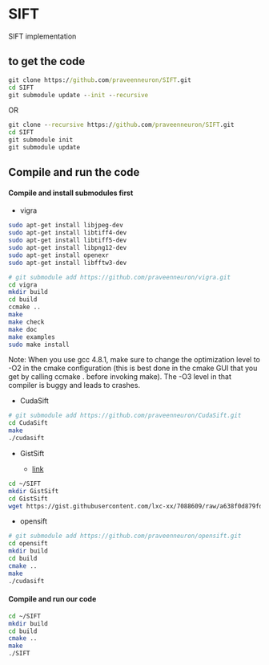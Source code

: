 # SIFT
SIFT implementation


## to get the code

```bat
git clone https://github.com/praveenneuron/SIFT.git
cd SIFT
git submodule update --init --recursive
```
OR

```bat
git clone --recursive https://github.com/praveenneuron/SIFT.git
cd SIFT
git submodule init
git submodule update
```

## Compile and run the code

#### Compile and install submodules first

+ vigra

```bash
sudo apt-get install libjpeg-dev
sudo apt-get install libtiff4-dev
sudo apt-get install libtiff5-dev
sudo apt-get install libpng12-dev
sudo apt-get install openexr
sudo apt-get install libfftw3-dev
```
```bash
# git submodule add https://github.com/praveenneuron/vigra.git
cd vigra
mkdir build
cd build
ccmake ..
make
make check
make doc
make examples
sudo make install
```

Note: When you use gcc 4.8.1, make sure to change the optimization
level to -O2 in the cmake configuration (this is best done in the
cmake GUI that you get by calling ccmake . before invoking make).
The -O3 level in that compiler is buggy and leads to crashes.

+ CudaSift

```bash
# git submodule add https://github.com/praveenneuron/CudaSift.git
cd CudaSift
make
./cudasift
```

+ GistSift

  + [link](https://gist.github.com/lxc-xx/7088609#file-sift-cpp)

```bash
cd ~/SIFT
mkdir GistSift
cd GistSift
wget https://gist.githubusercontent.com/lxc-xx/7088609/raw/a638f0d879fd39f7680c478503217a9e61e05c19/sift.cpp

```

+ opensift

```bash
# git submodule add https://github.com/praveenneuron/opensift.git
cd opensift
mkdir build
cd build
cmake ..
make
./cudasift
```


#### Compile and run our code

```bash
cd ~/SIFT
mkdir build
cd build
cmake ..
make
./SIFT
```
